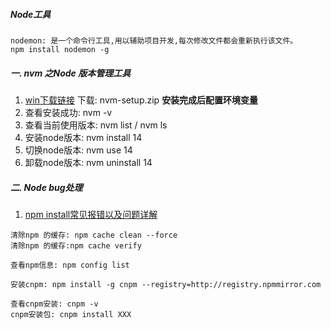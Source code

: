 ##### Node工具

```
nodemon: 是一个命令行工具,用以辅助项目开发,每次修改文件都会重新执行该文件。
npm install nodemon -g
```

##### 一. nvm 之Node 版本管理工具
                
1. [win下载链接](https://github.com/coreybutler/nvm-windows/releases/tag/1.1.11)  下载: nvm-setup.zip **安装完成后配置环境变量**
2. 查看安装成功: nvm -v
3. 查看当前使用版本: nvm list  / nvm ls
4. 安装node版本: nvm install 14
5. 切换node版本: nvm use 14
6. 卸载node版本: nvm uninstall 14


##### 二. Node bug处理
1. [npm install常见报错以及问题详解](https://www.jb51.net/article/274144.htm)

```
清除npm 的缓存: npm cache clean --force
清除npm 的缓存:npm cache verify

查看npm信息: npm config list

安装cnpm: npm install -g cnpm --registry=http://registry.npmmirror.com

查看cnpm安装: cnpm -v
cnpm安装包: cnpm install XXX
```


